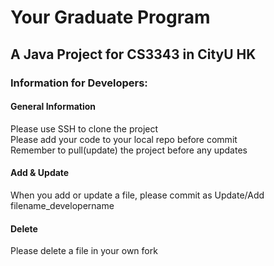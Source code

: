 # Your Graduate Program
## A Java Project for CS3343 in CityU HK
### Information for Developers:
#### General Information
Please use SSH to clone the project  
Please add your code to your local repo before commit  
Remember to pull(update) the project before any updates  
#### Add & Update
When you add or update a file, please commit as
Update/Add filename_developername

#### Delete
Please delete a file in your own fork